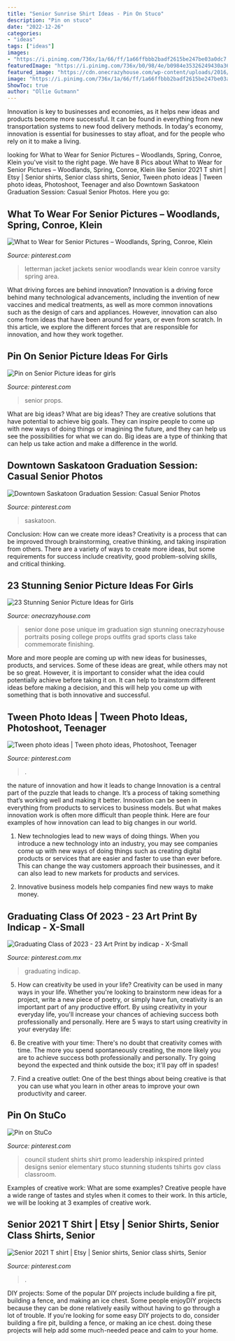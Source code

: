 ```yaml
---
title: "Senior Sunrise Shirt Ideas - Pin On Stuco"
description: "Pin on stuco"
date: "2022-12-26"
categories:
- "ideas"
tags: ["ideas"]
images:
- "https://i.pinimg.com/736x/1a/66/ff/1a66ffbbb2badf2615be247be03a0dc7.jpg"
featuredImage: "https://i.pinimg.com/736x/b0/98/4e/b0984e35326249430a36e2532be39aca.jpg"
featured_image: "https://cdn.onecrazyhouse.com/wp-content/uploads/2016/08/im-done-pose-682x1024.jpg"
image: "https://i.pinimg.com/736x/1a/66/ff/1a66ffbbb2badf2615be247be03a0dc7.jpg"
ShowToc: true
author: "Ollie Gutmann"
---
```



Innovation is key to businesses and economies, as it helps new ideas and products become more successful. It can be found in everything from new transportation systems to new food delivery methods. In today's economy, innovation is essential for businesses to stay afloat, and for the people who rely on it to make a living.

	

		
looking for What to Wear for Senior Pictures – Woodlands, Spring, Conroe, Klein you've visit to the right page. We have 8 Pics about What to Wear for Senior Pictures – Woodlands, Spring, Conroe, Klein like Senior 2021 T shirt | Etsy | Senior shirts, Senior class shirts, Senior, Tween photo ideas | Tween photo ideas, Photoshoot, Teenager and also Downtown Saskatoon Graduation Session: Casual Senior Photos. Here you go:
		
    
## What To Wear For Senior Pictures – Woodlands, Spring, Conroe, Klein

<img loading=lazy src="https://i.pinimg.com/originals/bd/e7/93/bde7933776bb403f94be6382997c876e.jpg" onerror="this.onerror=null;this.src='https://tse4.mm.bing.net/th?id=OIP.5OISQT5sijkGGk1FObWzvAHaLI&amp;pid=15.1';" alt="What to Wear for Senior Pictures – Woodlands, Spring, Conroe, Klein">

_Source: pinterest.com_

>letterman jacket jackets senior woodlands wear klein conroe varsity spring area. 

	

What driving forces are behind innovation?
Innovation is a driving force behind many technological advancements, including the invention of new vaccines and medical treatments, as well as more common innovations such as the design of cars and appliances. However, innovation can also come from ideas that have been around for years, or even from scratch. In this article, we explore the different forces that are responsible for innovation, and how they work together.

    
## Pin On Senior Picture Ideas For Girls

<img loading=lazy src="https://i.pinimg.com/originals/3e/b1/28/3eb1289ca7088ff69105702dc4ca42c1.jpg" onerror="this.onerror=null;this.src='https://tse4.mm.bing.net/th?id=OIP.Hts3pp-7usdLVN6LPNNlXAHaLG&amp;pid=15.1';" alt="Pin on Senior Picture ideas for girls">

_Source: pinterest.com_

>senior props. 

	

What are big ideas?
What are big ideas? They are creative solutions that have potential to achieve big goals. They can inspire people to come up with new ways of doing things or imagining the future, and they can help us see the possibilities for what we can do. Big ideas are a type of thinking that can help us take action and make a difference in the world.

    
## Downtown Saskatoon Graduation Session: Casual Senior Photos

<img loading=lazy src="https://i.pinimg.com/736x/b0/98/4e/b0984e35326249430a36e2532be39aca.jpg" onerror="this.onerror=null;this.src='https://tse4.mm.bing.net/th?id=OIP.fAyFQamZ6lYZDYGY6uNjhwHaLG&amp;pid=15.1';" alt="Downtown Saskatoon Graduation Session: Casual Senior Photos">

_Source: pinterest.com_

>saskatoon. 

	

Conclusion: How can we create more ideas?
Creativity is a process that can be improved through brainstorming, creative thinking, and taking inspiration from others. There are a variety of ways to create more ideas, but some requirements for success include creativity, good problem-solving skills, and critical thinking.

    
## 23 Stunning Senior Picture Ideas For Girls

<img loading=lazy src="https://cdn.onecrazyhouse.com/wp-content/uploads/2016/08/im-done-pose-682x1024.jpg" onerror="this.onerror=null;this.src='https://tse1.mm.bing.net/th?id=OIP.SXjYwQxXzHOD-qKXEz1M_AHaLH&amp;pid=15.1';" alt="23 Stunning Senior Picture Ideas for Girls">

_Source: onecrazyhouse.com_

>senior done pose unique im graduation sign stunning onecrazyhouse portraits posing college props outfits grad sports class take commemorate finishing. 

	

More and more people are coming up with new ideas for businesses, products, and services. Some of these ideas are great, while others may not be so great. However, it is important to consider what the idea could potentially achieve before taking it on. It can help to brainstorm different ideas before making a decision, and this will help you come up with something that is both innovative and successful.

    
## Tween Photo Ideas | Tween Photo Ideas, Photoshoot, Teenager

<img loading=lazy src="https://i.pinimg.com/originals/26/59/fd/2659fd1aee3fb243a8cf12437ad8c355.jpg" onerror="this.onerror=null;this.src='https://tse3.mm.bing.net/th?id=OIP.XZxlWJYFYDkB4wEKO2MnpwHaLb&amp;pid=15.1';" alt="Tween photo ideas | Tween photo ideas, Photoshoot, Teenager">

_Source: pinterest.com_

>. 

	

the nature of innovation and how it leads to change
Innovation is a central part of the puzzle that leads to change. It’s a process of taking something that’s working well and making it better. Innovation can be seen in everything from products to services to business models. But what makes innovation work is often more difficult than people think. Here are four examples of how innovation can lead to big changes in our world.
1) New technologies lead to new ways of doing things. When you introduce a new technology into an industry, you may see companies come up with new ways of doing things such as creating digital products or services that are easier and faster to use than ever before. This can change the way customers approach their businesses, and it can also lead to new markets for products and services.

2) Innovative business models help companies find new ways to make money.

    
## Graduating Class Of 2023 - 23 Art Print By Indicap - X-Small

<img loading=lazy src="https://i.pinimg.com/736x/d5/a9/6a/d5a96ad6fd36ca52359c99f757bbf261.jpg" onerror="this.onerror=null;this.src='https://tse3.mm.bing.net/th?id=OIP.dMrnLui39wVAruxuY9C5OgHaKL&amp;pid=15.1';" alt="Graduating Class of 2023 - 23 Art Print by indicap - X-Small">

_Source: pinterest.com.mx_

>graduating indicap. 

	

5. How can creativity be used in your life?
Creativity can be used in many ways in your life. Whether you're looking to brainstorm new ideas for a project, write a new piece of poetry, or simply have fun, creativity is an important part of any productive effort. By using creativity in your everyday life, you'll increase your chances of achieving success both professionally and personally. Here are 5 ways to start using creativity in your everyday life:
1. Be creative with your time: There's no doubt that creativity comes with time. The more you spend spontaneously creating, the more likely you are to achieve success both professionally and personally. Try going beyond the expected and think outside the box; it'll pay off in spades!

2. Find a creative outlet: One of the best things about being creative is that you can use what you learn in other areas to improve your own productivity and career.

    
## Pin On StuCo

<img loading=lazy src="https://i.pinimg.com/originals/83/80/6c/83806c3220c97f661a3c9fd14a61fba7.jpg" onerror="this.onerror=null;this.src='https://tse4.mm.bing.net/th?id=OIP.U_x70RhnfzEpvImOKhDaIgHaNK&amp;pid=15.1';" alt="Pin on StuCo">

_Source: pinterest.com_

>council student shirts shirt promo leadership inkspired printed designs senior elementary stuco stunning students tshirts gov class classroom. 

	

Examples of creative work: What are some examples?
Creative people have a wide range of tastes and styles when it comes to their work. In this article, we will be looking at 3 examples of creative work.

    
## Senior 2021 T Shirt | Etsy | Senior Shirts, Senior Class Shirts, Senior

<img loading=lazy src="https://i.pinimg.com/736x/1a/66/ff/1a66ffbbb2badf2615be247be03a0dc7.jpg" onerror="this.onerror=null;this.src='https://tse4.mm.bing.net/th?id=OIP.Xult8nPJmgOI0bCd3zFi_wHaJ3&amp;pid=15.1';" alt="Senior 2021 T shirt | Etsy | Senior shirts, Senior class shirts, Senior">

_Source: pinterest.com_

>. 

	

DIY projects: Some of the popular DIY projects include building a fire pit, building a fence, and making an ice chest.
Some people enjoyDIY projects because they can be done relatively easily without having to go through a lot of trouble. If you're looking for some easy DIY projects to do, consider building a fire pit, building a fence, or making an ice chest. doing these projects will help add some much-needed peace and calm to your home.

